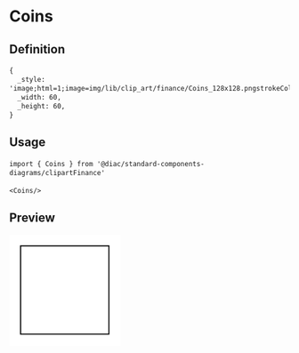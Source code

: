 # Coins

## Definition

```
{
  _style: 'image;html=1;image=img/lib/clip_art/finance/Coins_128x128.pngstrokeColor=none;',
  _width: 60,
  _height: 60,
}
```

## Usage

```
import { Coins } from '@diac/standard-components-diagrams/clipartFinance'

<Coins/>
```

## Preview

<img src="./coins.png" width="200"/>
